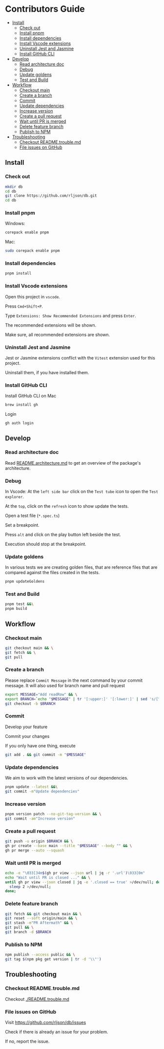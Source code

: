 <!--
// @license
// Copyright (c) 2025 Rljson
//
// Use of this source code is governed by terms that can be
// found in the LICENSE file in the root of this package.
-->

# Contributors Guide

- [Install](#install)
  - [Check out](#check-out)
  - [Install pnpm](#install-pnpm)
  - [Install dependencies](#install-dependencies)
  - [Install Vscode extensions](#install-vscode-extensions)
  - [Uninstall Jest and Jasmine](#uninstall-jest-and-jasmine)
  - [Install GitHub CLI](#install-github-cli)
- [Develop](#develop)
  - [Read architecture doc](#read-architecture-doc)
  - [Debug](#debug)
  - [Update goldens](#update-goldens)
  - [Test and Build](#test-and-build)
- [Workflow](#workflow)
  - [Checkout main](#checkout-main)
  - [Create a branch](#create-a-branch)
  - [Commit](#commit)
  - [Update dependencies](#update-dependencies)
  - [Increase version](#increase-version)
  - [Create a pull request](#create-a-pull-request)
  - [Wait until PR is merged](#wait-until-pr-is-merged)
  - [Delete feature branch](#delete-feature-branch)
  - [Publish to NPM](#publish-to-npm)
- [Troubleshooting](#troubleshooting)
  - [Checkout README.trouble.md](#checkout-readmetroublemd)
  - [File issues on GitHub](#file-issues-on-github)

<!-- ........................................................................-->

## Install

### Check out

```bash
mkdir db
cd db
git clone https://github.com/rljson/db.git
cd db
```

### Install pnpm

Windows:

```bash
corepack enable pnpm
```

Mac:

```bash
sudo corepack enable pnpm
```

### Install dependencies

```bash
pnpm install
```

### Install Vscode extensions

Open this project in `vscode`.

Press `Cmd+Shift+P`.

Type `Extensions: Show Recommended Extensions` and press `Enter`.

The recommended extensions will be shown.

Make sure, all recommended extensions are shown.

### Uninstall Jest and Jasmine

Jest or Jasmine extensions conflict with the `Vitest` extension used for this
project.

Uninstall them, if you have installed them.

### Install GitHub CLI

Install GitHub CLI on Mac

```bash
brew install gh
```

Login

```bash
gh auth login
```

<!-- ........................................................................-->

## Develop

### Read architecture doc

Read [README.architecture.md](./README.architecture.md) to get an overview
of the package's architecture.

### Debug

In Vscode: At the `left side bar` click on the `Test tube` icon to open the `Test explorer`.

At the `top`, click on the `refresh` icon to show update the tests.

Open a test file (`*.spec.ts`)

Set a breakpoint.

Press `alt` and click on the play button left beside the test.

Execution should stop at the breakpoint.

### Update goldens

In various tests we are creating golden files, that are reference files that
are compared against the files created in the tests.

```bash
pnpm updateGoldens
```

### Test and Build

```bash
pnpm test &&\
pnpm build
```

<!-- ........................................................................-->

## Workflow

### Checkout main

```bash
git checkout main && \
git fetch && \
git pull
```

### Create a branch

Please replace `Commit Message` in the next command by your commit message.
It will also used for branch name and pull request

```bash
export MESSAGE="Add readRow" && \
export BRANCH=`echo "$MESSAGE" | tr '[:upper:]' '[:lower:]' | sed 's/[^a-z0-9_]/_/g'` &&\
git checkout -b $BRANCH
```

### Commit

Develop your feature

Commit your changes

If you only have one thing, execute

```bash
git add . && git commit -m "$MESSAGE"
```

### Update dependencies

We aim to work with the latest versions of our dependencies.

```bash
pnpm update --latest &&\
git commit -m"Update dependencies"
```

### Increase version

```bash
pnpm version patch --no-git-tag-version && \
git commit -am"Increase version"
```

### Create a pull request

```bash
git push -u origin $BRANCH && \
gh pr create --base main --title "$MESSAGE" --body "" && \
gh pr merge --auto --squash
```

### Wait until PR is merged

```bash
echo -e "\033[34m$(gh pr view --json url | jq -r '.url')\033[0m"
echo "Wait until PR is closed ..." && \
until gh pr view --json closed | jq -e '.closed == true' >/dev/null; do
  sleep 2 >/dev/null;
done;
```

### Delete feature branch

```bash
git fetch && git checkout main && \
git reset --soft origin/main && \
git stash -m"PR Aftermath" && \
git pull && \
git branch -d $BRANCH
```

### Publish to NPM

```bash
npm publish --access public && \
git tag $(npm pkg get version | tr -d '\\"')
```

<!-- ........................................................................-->

## Troubleshooting

### Checkout README.trouble.md

Checkout [./README.trouble.md](./README.trouble.md)

### File issues on GitHub

Visit <https://github.com/rljson/db/issues>

Check if there is already an issue for your problem.

If no, report the issue.
